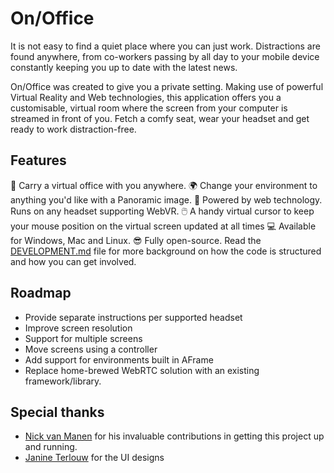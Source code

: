 # On/Office

It is not easy to find a quiet place where you can just work. Distractions are found anywhere, from co-workers passing by all day to your mobile device constantly keeping you up to date with the latest news.

On/Office was created to give you a private setting. Making use of powerful Virtual Reality and Web technologies, this application offers you a customisable, virtual room where the screen from your computer is streamed in front of you. Fetch a comfy seat, wear your headset and get ready to work distraction-free.

## Features

🏢 Carry a virtual office with you anywhere.
🌍 Change your environment to anything you'd like with a Panoramic image.
🔗 Powered by web technology. Runs on any headset supporting WebVR.
🖱️ A handy virtual cursor to keep your mouse position on the virtual screen updated at all times
💻 Available for Windows, Mac and Linux.
😎 Fully open-source. Read the [DEVELOPMENT.md](./DEVELOPMENT.md) file for more background on how the code is structured and how you can get involved.

## Roadmap

* Provide separate instructions per supported headset
* Improve screen resolution
* Support for multiple screens
* Move screens using a controller
* Add support for environments built in AFrame
* Replace home-brewed WebRTC solution with an existing framework/library.

## Special thanks

- [Nick van Manen](https://www.linkedin.com/in/nvanmanen/) for his invaluable contributions in getting this project up and running.
- [Janine Terlouw](http://janineterlouw.nl) for the UI designs
